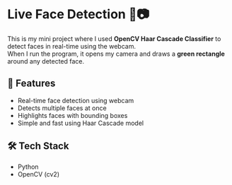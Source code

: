 # Live Face Detection 👤📷

This is my mini project where I used **OpenCV Haar Cascade Classifier** to detect faces in real-time using the webcam.  
When I run the program, it opens my camera and draws a **green rectangle** around any detected face.  



## 🚀 Features
- Real-time face detection using webcam
- Detects multiple faces at once
- Highlights faces with bounding boxes
- Simple and fast using Haar Cascade model


## 🛠️ Tech Stack
- Python  
- OpenCV (cv2)  




